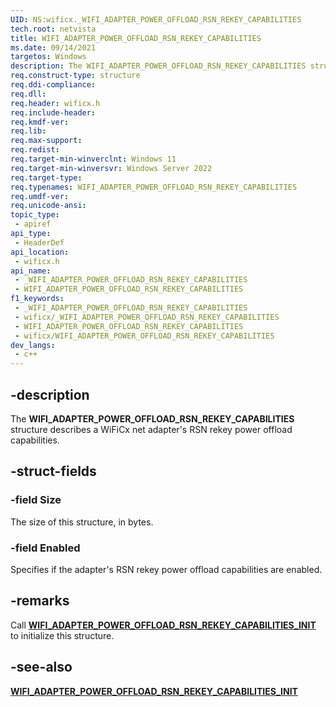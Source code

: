 ```yaml
---
UID: NS:wificx._WIFI_ADAPTER_POWER_OFFLOAD_RSN_REKEY_CAPABILITIES
tech.root: netvista
title: WIFI_ADAPTER_POWER_OFFLOAD_RSN_REKEY_CAPABILITIES
ms.date: 09/14/2021
targetos: Windows
description: The WIFI_ADAPTER_POWER_OFFLOAD_RSN_REKEY_CAPABILITIES structure describes a WiFiCx net adapter's RSN rekey power offload capabilities.
req.construct-type: structure
req.ddi-compliance: 
req.dll: 
req.header: wificx.h
req.include-header: 
req.kmdf-ver: 
req.lib: 
req.max-support: 
req.redist: 
req.target-min-winverclnt: Windows 11 
req.target-min-winversvr: Windows Server 2022
req.target-type: 
req.typenames: WIFI_ADAPTER_POWER_OFFLOAD_RSN_REKEY_CAPABILITIES
req.umdf-ver: 
req.unicode-ansi: 
topic_type:
 - apiref
api_type:
 - HeaderDef
api_location:
 - wificx.h
api_name:
 - _WIFI_ADAPTER_POWER_OFFLOAD_RSN_REKEY_CAPABILITIES
 - WIFI_ADAPTER_POWER_OFFLOAD_RSN_REKEY_CAPABILITIES
f1_keywords:
 - _WIFI_ADAPTER_POWER_OFFLOAD_RSN_REKEY_CAPABILITIES
 - wificx/_WIFI_ADAPTER_POWER_OFFLOAD_RSN_REKEY_CAPABILITIES
 - WIFI_ADAPTER_POWER_OFFLOAD_RSN_REKEY_CAPABILITIES
 - wificx/WIFI_ADAPTER_POWER_OFFLOAD_RSN_REKEY_CAPABILITIES
dev_langs:
 - c++
---
```


## -description

The **WIFI_ADAPTER_POWER_OFFLOAD_RSN_REKEY_CAPABILITIES** structure describes a WiFiCx net adapter's RSN rekey power offload capabilities.

## -struct-fields

### -field Size

The size of this structure, in bytes.

### -field Enabled

Specifies if the adapter's RSN rekey power offload capabilities are enabled. 

## -remarks

Call [**WIFI_ADAPTER_POWER_OFFLOAD_RSN_REKEY_CAPABILITIES_INIT**](nf-wificx-wifi_adapter_power_offload_rsn_rekey_capabilities_init.md) to initialize this structure.

## -see-also

[**WIFI_ADAPTER_POWER_OFFLOAD_RSN_REKEY_CAPABILITIES_INIT**](nf-wificx-wifi_adapter_power_offload_rsn_rekey_capabilities_init.md)
